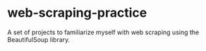 # web-scraping-practice
A set of projects to familiarize myself with web scraping using the BeautifulSoup library.
